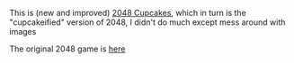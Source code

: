 This is (new and improved) [2048 Cupcakes](https://0x0800.github.io/2048-CUPCAKES/), which in turn is the "cupcakeified" version of 2048, I didn't do much except mess around with images

The original 2048 game is [here](http://gabrielecirulli.github.io/2048/)

